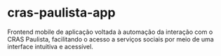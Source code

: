 # cras-paulista-app
Frontend mobile de aplicação voltada à automação da interação com o CRAS Paulista, facilitando o acesso a serviços sociais por meio de uma interface intuitiva e acessível.
